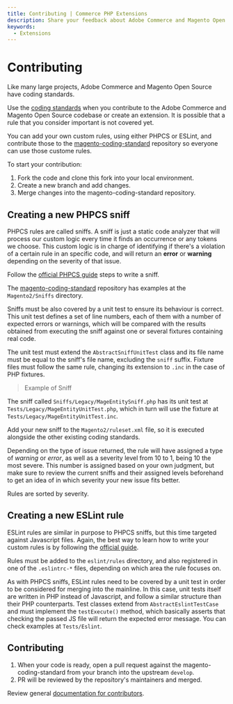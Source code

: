 ```yaml
---
title: Contributing | Commerce PHP Extensions
description: Share your feedback about Adobe Commerce and Magento Open Source coding standards and suggest improvements.
keywords:
  - Extensions
---
```


# Contributing

Like many large projects, Adobe Commerce and Magento Open Source have coding standards.

Use the [coding standards](index.md) when you contribute to the Adobe Commerce and Magento Open Source codebase or create an extension. It is possible that a rule that you consider important is not covered yet.

You can add your own custom rules, using either PHPCS or ESLint, and contribute those to the [magento-coding-standard](https://github.com/magento/magento-coding-standard) repository so everyone can use those custome rules.

To start your contribution:

1. Fork the code and clone this fork into your local environment.
1. Create a new branch and add changes.
1. Merge changes into the magento-coding-standard repository.

## Creating a new PHPCS sniff

PHPCS rules are called sniffs. A sniff is just a static code analyzer that will process our custom logic every time it finds an occurrence or any tokens we choose. This custom logic is in charge of identifying if there's a violation of a certain rule in an specific code, and will return an **error** or **warning** depending on the severity of that issue.

Follow the [official PHPCS guide](https://github.com/squizlabs/PHP_CodeSniffer/wiki/Coding-Standard-Tutorial) steps to write a sniff.

<InlineAlert variant="info" slots="text"/>

The [magento-coding-standard](https://github.com/magento/magento-coding-standard) repository has examples at the `Magento2/Sniffs` directory.

Sniffs must be also covered by a unit test to ensure its behaviour is correct. This unit test defines a set of line numbers, each of them with a number of expected errors or warnings, which will be compared with the results obtained from executing the sniff against one or several fixtures containing real code.

The unit test must extend the `AbstractSniffUnitTest` class and its file name must be equal to the sniff's file name, excluding the `sniff` suffix. Fixture files must follow the same rule, changing its extension to `.inc` in the case of PHP fixtures.

> Example of Sniff

The sniff called `Sniffs/Legacy/MageEntitySniff.php` has its unit test at `Tests/Legacy/MageEntityUnitTest.php`, which in turn will use the fixture at `Tests/Legacy/MageEntityUnitTest.inc`.

Add your new sniff to the `Magento2/ruleset.xml` file, so it is executed alongside the other existing coding standards.

Depending on the type of issue returned, the rule will have assigned a type of *warning* or *error*, as well as a severity level from 10 to 1, being 10 the most severe. This number is assigned based on your own judgment, but make sure to review the current sniffs and their assigned levels beforehand to get an idea of in which severity your new issue fits better.

<InlineAlert variant="warning" slots="text"/>

Rules are sorted by severity.

## Creating a new ESLint rule

ESLint rules are similar in purpose to PHPCS sniffs, but this time targeted against Javascript files. Again, the best way to learn how to write your custom rules is by following the [official guide](https://eslint.org/docs/developer-guide/working-with-rules).

Rules must be added to the `eslint/rules` directory, and also registered in one of the `.eslintrc-*` files, depending on which area the
rule focuses on.

As with PHPCS sniffs, ESLint rules need to be covered by a unit test in order to be considered for merging into the mainline. In this case, unit tests itself are written in PHP instead of Javascript, and follow a similar structure than their PHP counterparts. Test classes extend from `AbstractEslintTestCase` and must implement the `testExecute()` method, which basically asserts that checking the passed JS file will return the expected error message. You can check examples at `Tests/Eslint`.

## Contributing

1. When your code is ready, open a pull request against the magento-coding-standard from your branch into the upstream `develop`.
1. PR will be reviewed by the repository's maintainers and merged.

<InlineAlert variant="info" slots="text"/>

Review general [documentation for contributors](https://developer.adobe.com/commerce/contributor/guides/code-contributions/).
